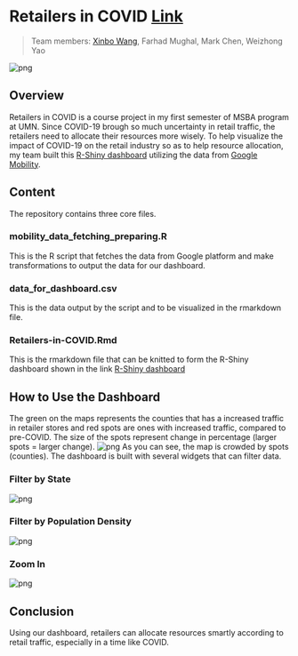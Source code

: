 # Retailers in COVID [Link](https://xinbo-wang.shinyapps.io/Retailers-in-COVID/) 
>Team members: [Xinbo Wang](https://github.com/xinbo-hubert-wang), Farhad Mughal, Mark Chen, Weizhong Yao

![png](https://github.com/xinbo-hubert-wang/shiny-Retailers-in-COVID/blob/main/Dashboard%20-%20Main.png)

## Overview
Retailers in COVID is a course project in my first semester of MSBA program at UMN. 
Since COVID-19 brough so much uncertainty in retail traffic, the retailers need to allocate their resources more wisely.
To help visualize the impact of COVID-19 on the retail industry so as to help resource allocation, my team built this [R-Shiny dashboard](https://xinbo-wang.shinyapps.io/Retailers-in-COVID/) 
utilizing the data from [Google Mobility](https://www.google.com/covid19/mobility).



## Content
The repository contains three core files.
### mobility_data_fetching_preparing.R
This is the R script that fetches the data from Google platform and make transformations to output the data for our dashboard.

### data_for_dashboard.csv
This is the data output by the script and to be visualized in the rmarkdown file.

### Retailers-in-COVID.Rmd
This is the rmarkdown file that can be knitted to form the R-Shiny dashboard shown in the link [R-Shiny dashboard](https://xinbo-wang.shinyapps.io/Retailers-in-COVID/) 

## How to Use the Dashboard
The green on the maps represents the counties that has a increased traffic in retailer stores and red spots are ones with increased traffic, compared to pre-COVID. 
The size of the spots represent change in percentage (larger spots = larger change).
![png](https://github.com/xinbo-hubert-wang/shiny-Retailers-in-COVID/blob/main/Dashboard%20-%20Main.png)
As you can see, the map is crowded by spots (counties). The dashboard is built with several widgets that can filter data.
### Filter by State
![png](https://github.com/xinbo-hubert-wang/shiny-Retailers-in-COVID/blob/main/Dashboard%20-%20CA.png)
### Filter by Population Density
![png](https://github.com/xinbo-hubert-wang/shiny-Retailers-in-COVID/blob/main/Dashboard%20-%20Density.png)
### Zoom In
![png](https://github.com/xinbo-hubert-wang/shiny-Retailers-in-COVID/blob/main/Dashboard%20-%20Zoom-In.png)

## Conclusion
Using our dashboard, retailers can allocate resources smartly according to retail traffic, especially in a time like COVID.
